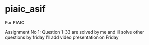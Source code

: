 # piaic_asif
For PIAIC

Assignment No 1: Question 1-33 are solved by me and ill solve other questions by friday
I'll add video presentation on Friday
